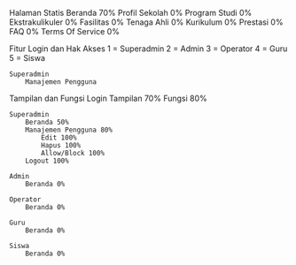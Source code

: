 Halaman Statis
    Beranda 70%
    Profil Sekolah 0%
    Program Studi 0%
    Ekstrakulikuler 0%
    Fasilitas 0%
    Tenaga Ahli 0%
    Kurikulum 0%
    Prestasi 0%
    FAQ 0%
    Terms Of Service 0%

Fitur
    Login dan Hak Akses
        1 = Superadmin
        2 = Admin
        3 = Operator
        4 = Guru
        5 = Siswa
            
    Superadmin
        Manajemen Pengguna

Tampilan dan Fungsi
    Login
        Tampilan 70%
        Fungsi 80%

    Superadmin
        Beranda 50%
        Manajemen Pengguna 80%
            Edit 100%
            Hapus 100%
            Allow/Block 100%
        Logout 100%

    Admin
        Beranda 0%

    Operator
        Beranda 0%

    Guru
        Beranda 0%

    Siswa
        Beranda 0%